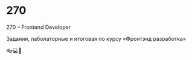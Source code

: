 # 270
270 – Frontend Developer

Задания, лаболаторные и итоговая по курсу «Фронтэнд разработка»

👓💻💾
